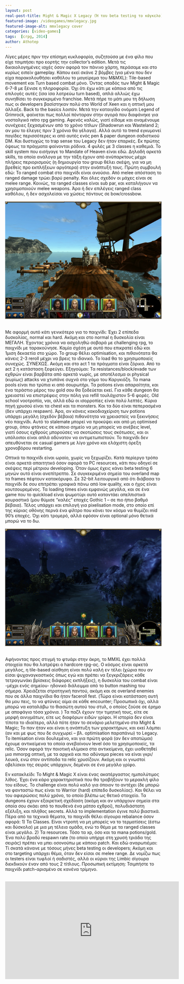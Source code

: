 ```yaml
---
layout: post
real-post-title: Might & Magic X Legacy (Ή του beta testing το κάγκελο)
featured-image: /videogames/mmxlegacy.jpg
featured-image-alt: mmxlegacy cover
categories: [video-games]
tags:  [crpg, 2014]
author: Athotep
---
```


Λίγες μέρες πριν την επίσημη κυκλοφορία, συζητούσα με ένα φίλο που είχε τσιμπήσει προ εορτής την collector’s edition. Μετά τις δικαιολογημένες ιαχές όσον αφορά τον πάνινο χάρτη, περάσαμε και στο κυρίως ειπείν gameplay. Κάπου εκεί σκάνε 2 βόμβες (για μένα που δεν είχα παρακολουθήσει καθόλου το μαγείρεμα του M&MXL): Tile-based movement και Turn based combat μόνο. Όντας οπαδός των Might & Magic 6-7-8 με ξένισε η πληροφορία. Όχι ότι έχω κάτι με κάποια από τις επιλογές αυτές (ίσα ίσα λατρεύω turn based), απλά αλλιώς έχω συνηθίσει το συγκεκριμένο franchise. Μετά πήρε το μάτι μου τη δήλωση πως οι developers βασίστηκαν πολύ στο World of Xeen και η οπτική μου άλλαξε. Back to the basics λοιπόν. Μετά την καταιγίδα ονόματι Legend of Grimrock, φαίνεται πως πολλοί πόνταραν στην αγορά που διαφάνηκε για νοσταλγικό retro rpg gaming. Αφενός καλώς, γιατί είδαμε και αναμένουμε συνέχειες ξεχασμένων από το χρόνο τίτλων (Shadowrun και Wasteland 2; αν μου το έλεγες πριν 3 χρόνια θα γέλαγα). Αλλά αυτό το trend εγκυμονεί παγίδες περισσότερες κι από αυτές ενός pen & paper dungeon σαδιστικού DM. Και δυστυχώς το trap sense του Legacy δεν ήταν επαρκές.
Εκ πρώτης όψεως τα πράγματα φαίνονται ρόδινα. 4 φυλές με 3 classes η καθεμιά. Το skill system που εισήγαγε το Mandate of Heaven είναι εδώ. Δηλαδή αρκετά skills, τα οποία ανάλογα με την τάξη έχουν από ανύπαρκτους μέχρι πλήρεις περιορισμούς (η δημιουργία του group θέλει σκέψη, για να μη βρεθείς προ εκπλήξεων αργότερα) στην ανάπτυξή τους. Πρώτη συμβουλή εδώ: Το ranged combat στο παιχνίδι είναι ανούσιο. Από melee απόσταση το ranged damage τρώει βαρύ penalty. Και όλες σχεδόν οι μάχες είναι σε melee range. Κοινώς, τα ranged classes είναι sub par, και καταλήγουν να χρησιμοποιούν melee weapons. Άρα ή δεν επιλέγεις ranged class καθόλου, ή δεν ασχολείσαι να χώσεις πόντους σε bow/crossbow.  
<br>
![MMXLegacy](/assets/images/videogames/mmx.jpg "Basic UI")  
<br>

Με αφορμή αυτό κάτι γενικότερο για το παιχνίδι: Έχει 2 επίπεδα δυσκολίας, normal και hard. Ακόμη και στο normal η δυσκολία είναι ΜΕΓΑΛΗ. Έχοντας χρόνια να ασχοληθώ σοβαρά με challenging rpg, το παιχνίδι με ταρακούνησε. Καμία σχέση με αυτό που επικρατεί εδώ και 1μιση δεκαετία στο χώρο. Το group θέλει optimisation, και πιθανότατα θα κάνεις 2-3 reroll μέχρι να βρεις το ιδανικό. Το load θα το χρησιμοποιείς συνεχώς. ΣΥΝΕΧΩΣ. Ακόμη και στο act 1 τα πράγματα είναι ζόρικα. Από το act 2 η κατάσταση ξεφεύγει. Εξηγούμαι: Τα resistances/block/evade των εχθρών είναι βαρβάτα από αρκετά νωρίς, με αποτέλεσμα οι physical (κυρίως) attacks να χτυπάνε συχνά στο γάμο του Καργκιόζη. Τα mana pools είναι πιο τρύπια κι από σουρωτήρι. Τα potions είναι απαραίτητα, και ένα τεράστιο μέρος του gold σου θα ξοδεύεται εκεί. Για κάθε dungeon θα χρειαστεί να επιστρέφεις στην πόλη για refill τουλάχιστον 5-6 φορές. Old school νοοτροπία, ναι, αλλά εδώ οι ισορροπίες είναι πολύ λεπτές. Κύρια πηγή χρυσού είναι τα chest και τα monsters. Και τα δύο είναι πεπερασμένα (δεν υπάρχει respawn). Άρα, αν κάνεις κακοδιαχείριση των potions υπάρχει μεγάλη (σχεδόν βέβαια) πιθανότητα να χρειαστείς να ξεκινήσεις νέο παιχνίδι. Αυτό το stalemate μπορεί να προκύψει και από μη optimised group, όπου φτάνεις σε κάποιο σημείο να μη μπορείς να ανέβεις level, γιατί όσους εχθρούς μπορούσες να σκοτώσεις τους σκότωσες, και οι υπόλοιποι είναι απλά αδύνατον να αντιμετωπιστούν. Το παιχνίδι δεν απευθύνεται σε casual gamers με λίγο χρόνο και ελάχιστη όρεξη χρονοβόρου restarting.

Οπτικά το παιχνίδι είναι ωραίο, χωρίς να ξεχωρίζει. Κατά περίεργο τρόπο είναι αρκετά απαιτητικό όσον αφορά τα PC resources, κάτι που οδηγεί σε σκέψεις περί μέτριου developing. Όταν όμως έχεις κάνει beta testing 6 μηνών αυτό είναι ανεπίτρεπτο. Σε συγκεκριμένα σημεία του overland map τα frames πέφτουν κατακόρυφα. Σε 32-bit λειτουργικό από ότι διάβασα το παιχνίδι δε σου επιτρέπει γραφικά πάνω από low quality, και ο ήχος είναι κουτσουρεμένος. Τα loading times είναι εμφανώς μεγάλα, και σε ένα game που το quickload είναι ψωμοτύρι αυτό καταντάει απελπιστικά κουραστικό (μου θύμισε “καλές” εποχές Gothic 1 – σε πιο ήπιο βαθμό βέβαια). Τέλος υπάρχει και επιλογή για pixelisation mode, στο οποίο επί της κύριας οθόνης περνά ένα φίλτρο που κάνει τον κόσμο να θυμίζει mid 90’s εποχές. Όχι κάτι τρομερό, αλλά εφόσον είναι optional μόνο θετικά μπορώ να το δω.  
<br>
![MMXLegacy](/assets/images/videogames/retropixel1.jpg "Night")  
<br>

Αφήνοντας προς στιγμή το φτυάρι στην άκρη, το MMXL έχει πολλά στοιχεία που θα λατρέψει ο hardcore rpg-ας. Ο κόσμος είναι αρκετά μεγάλος, η tile-based αίσθηση είναι πολύ καλή εν τέλει (χώρια που αν είσαι ψυχαναγκαστικός όπως εγώ και πρέπει να ξεγκριζάρεις κάθε τετραγωνάκι βρίσκεις διάφορες εκπλήξεις), η δυσκολία του combat είναι -μέχρι ενός σημείου- ηδονικό διάλειμμα από το button mashing του σήμερα. Χρειάζεται στρατηγική παντού, ακόμη και σε overland enemies που σε άλλα παιχνίδια θα ήταν faceroll fest. (Τώρα είναι κατάσταση αυτή θα μου πεις, το να φτύνεις αίμα σε κάθε encounter; Προσωπικά όχι, αλλά μπορώ να καταλάβω το θιασώτη αυτού του στυλ, ο οποίος ζούσε σε έρημο με αποφάγια τόσα χρόνια. ) Τα παζλ έχουν την τιμητική τους, είτε σε μορφή αινιγμάτων, είτε ως διαφόρων ειδών γρίφοι. Η ιστορία δεν είναι τίποτα το ιδιαίτερο, αλλά πότε ήταν το σενάριο μελετημένο στα Might & Magic; Το παν ήταν και είναι η ανάπτυξη των χαρακτήρων, και εκεί λάμπει (αν και με φως που δε συγχωρεί – βλ. optimisation παραπάνω) το Legacy. Το itemisation είναι δουλεμένο, και για πρώτη φορά (αν δεν απατώμαι) έχουμε αντικείμενα τα οποία ανεβαίνουν level όσο τα χρησιμοποιείς, τα relic. Όσον αφορά την ποιοτική κλίμακα στα αντικείμενα, έχει υιοθετηθεί μια mmorpg οπτική, με τα αρχικά και πιο αδύναμα pieces να είναι γκρι/λευκά, ενώ στον αντίποδα τα relic χρυσίζουν. Ακόμη και οι γνωστοί οβελίσκοι της σειράς υπάρχουν, δεμένοι σε ένα μεγάλο γρίφο.

Εν κατακλείδι: Το Might & Magic X είναι ένας ακατέργαστος ημιπολύτιμος λίθος. Έχει ένα κάρο χαρακτηριστικά που θα τραβήξουν το μερακλή φίλο του είδους. Το challenge είναι πολύ καλό για όποιον το αντέχει (δε μπορώ να φανταστώ πως είναι το Warrior (hard) επίπεδο δυσκολίας). Και θέλει να του αφιερώσεις πολύ χρόνο, το οποίο βλέπω ως θετικό στοιχείο. Τα dungeons έχουν εξαιρετική σχεδίαση (ακόμη και αν υπάρχουν σημεία στα οποία σου σκάει από το πουθενά ένα μάτσο εχθροί), πολυδιάστατη εξέλιξη, και πλήθος secrets. Αλλά το implementation έγινε πολύ βιαστικά. Πέρα από τα τεχνικά θέματα, το παιχνίδι θέλει σίγουρα rebalance όσον αφορά: 1) Τα Classes. Είναι ντροπή να μη μπορείς να το τερματίσεις (έστω και δύσκολα) με μια μη τέλεια ομάδα, ενώ το θέμα με τα ranged classes είναι μεγάλο. 2) Τα resources. Τόσο τα xp, όσο και τα mana potions/gold. Ένα πολύ βραδύ respawn rate (το οποίο υπήρχε στη χρυσή τριάδα της σειράς) πρέπει να μπει οσονούπω με κάποιο patch.  Και εδώ αναρωτιέμαι: Τί σκατά κάνανε με τόσους μήνες beta testing οι developers; Ακόμη και στο targeting υπάρχει θέμα, όταν δεν είσαι σε melee range. Δε νομίζω πως οι testers είναι τυφλοί ή σαδιστές, αλλά οι κύριοι της Limbic σίγουρα διεκδικούν έναν από τους 2 τίτλους. Προσωπική εκτίμηση: Τσιμπήστε το παιχνίδι patch-αρισμένο σε κανένα τρίμηνο.  
<br>
<iframe width="560" height="315" src="https://www.youtube.com/embed/Udx8mDB0bEE" frameborder="0" allow="accelerometer; autoplay; encrypted-media; gyroscope; picture-in-picture" allowfullscreen></iframe>
